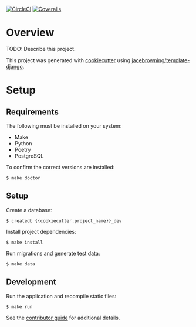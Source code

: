 [![CircleCI](https://img.shields.io/circleci/build/github/{{cookiecutter.github_username}}/{{cookiecutter.github_repo}})](https://circleci.com/gh/{{cookiecutter.github_username}}/{{cookiecutter.github_repo}})
[![Coveralls](https://img.shields.io/coveralls/github/{{cookiecutter.github_username}}/{{cookiecutter.github_repo}})](https://coveralls.io/github/{{cookiecutter.github_username}}/{{cookiecutter.github_repo}})

# Overview

TODO: Describe this project.

This project was generated with [cookiecutter](https://github.com/audreyr/cookiecutter) using [jacebrowning/template-django](https://github.com/jacebrowning/template-django).

# Setup

## Requirements

The following must be installed on your system:

- Make
- Python
- Poetry
- PostgreSQL

To confirm the correct versions are installed:

```
$ make doctor
```

## Setup

Create a database:

```
$ createdb {{cookiecutter.project_name}}_dev
```

Install project dependencies:

```
$ make install
```

Run migrations and generate test data:

```
$ make data
```

## Development

Run the application and recompile static files:

```
$ make run
```

See the [contributor guide](CONTRIBUTING.md) for additional details.
